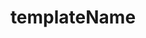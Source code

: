 ---
title: templateName
template: topic.jade
tags: [ template, defaultTemplate ]
description: string name of the template to be used to render this view ( used instead of template )
---